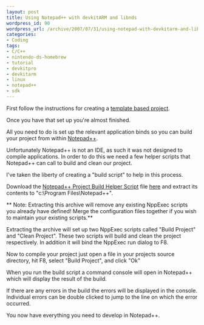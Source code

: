 ```yaml
--- 
layout: post
title: Using Notepad++ with devkitARM and libnds
wordpress_id: 90
wordpress_url: /archive/2007/07/31/using-notepad-with-devkitarm-and-libnds/
categories: 
- Coding
tags: 
- C/C++
- nintendo-ds-homebrew
- tutorial
- devkitpro
- devkitarm
- linux
- notepad++
- sdk
---
```


First follow the instructions for creating a [template based project](/archive/2007/07/30/using-the-libnds-example-template-makefiles/ "Using the provided Makefile based templates."). 

Once you have that set up you're almost finished. 

All you need to do is set up the relevant application binds so you can build your project from within [Notepad++](http://notepad-plus.sourceforge.net/ "Get Notepad++ here!").

Unfortunately Notepad++ is not an IDE, as such it was not designed to compile applications. In order to do this we need a few helper scripts that Notepad++ can call to build and clean our project. 

I've taken the liberty of creating a "build script" to help in this process. 

Download the [Notepad++ Project Build Helper Script](/images/posts/2007/07/npp-buildscript.zip "The Notepad++ Project Build Helper Script") file [here](/images/posts/2007/07/npp-buildscript.zip "The Notepad++ Project Build Helper Script") and extract its contents to "c:\Program Files\Notepad++".

** Note: Extracting this archive will remove any existing NppExec scripts you already have defined! Merge the configuration files together if you wish to maintain your existing scripts.**

Extracting the archive will set up two NppExec scripts called "Build Project" and "Clean Project". These two scripts will build and clean the project respectively. In addition it will bind the NppExec run dialog to F8. 

Now to compile your project just open a file in your projects source directory, hit F8, select "Build Project", and click "Ok"

When you run the build script a command console will open in Notepad++ which will display the result of the build. 

If there are any errors in the build the errors will be displayed in the console. Individual errors can be double clicked to jump to the line on which the error occurred. 

You now have everything you need to develop in Notepad++.
